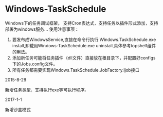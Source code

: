 # Windows-TaskSchedule
Windows下的任务调试框架， 支持Cron表达式，支持任务以插件形式添加，支持部署为windows服务...
使用注意事项：

1. 要发布成WindowsService,直接在命令行执行 Windows.TaskSchedule.exe install,卸载用Windows-TaskSchedule.exe uninstall,具体参考topshelf组件的用法。
2. 添加新任务可能将任务插件（dll文件）直接放在根目录下，并配置好configs下的Jobs.config文件。
3. 所有任务都需要实现Windows.TaskSchedule.JobFactory.Ijob接口

2015-8-28

新增任务类型，支持执行exe等可执行程序。

2017-1-1

新增沙盒模式